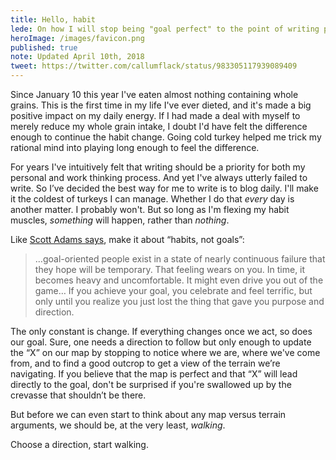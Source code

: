 ```yaml
---
title: Hello, habit
lede: On how I will stop being "goal perfect" to the point of writing paralysis and instead aim for a daily habit of writing by blogging. Keep drafting until I get somewhere. I'll make it a habits, not a goal.
heroImage: /images/favicon.png
published: true
note: Updated April 10th, 2018
tweet: https://twitter.com/callumflack/status/983305117939089409
---
```


Since January 10 this year I've eaten almost nothing containing whole grains. This is the first time in my life I've ever dieted, and it's made a big positive impact on my daily energy. If I had made a deal with myself to merely reduce my whole grain intake, I doubt I'd have felt the difference enough to continue the habit change. Going cold turkey helped me trick my rational mind into playing long enough to feel the difference.

For years I've intuitively felt that writing should be a priority for both my personal and work thinking process. And yet I've always utterly failed to write. So I’ve decided the best way for me to write is to blog daily. I'll make it the coldest of turkeys I can manage. Whether I do that _every_ day is another matter. I probably won't. But so long as I'm flexing my habit muscles, _something_ will happen, rather than _nothing_.

Like [Scott Adams says](https://www.amazon.com/gp/product/1591847745), make it about “habits, not goals”:

> …goal-oriented people exist in a state of nearly continuous failure that they hope will be temporary. That feeling wears on you. In time, it becomes heavy and uncomfortable. It might even drive you out of the game… If you achieve your goal, you celebrate and feel terrific, but only until you realize you just lost the thing that gave you purpose and direction.

The only constant is change. If everything changes once we act, so does our goal. Sure, one needs a direction to follow but only enough to update the “X” on our map by stopping to notice where we are, where we've come from, and to find a good outcrop to get a view of the terrain we’re navigating. If you believe that the map is perfect and that “X” will lead directly to the goal, don't be surprised if you're swallowed up by the crevasse that shouldn’t be there.

But before we can even start to think about any map versus terrain arguments, we should be, at the very least, _walking_.

Choose a direction, start walking.
